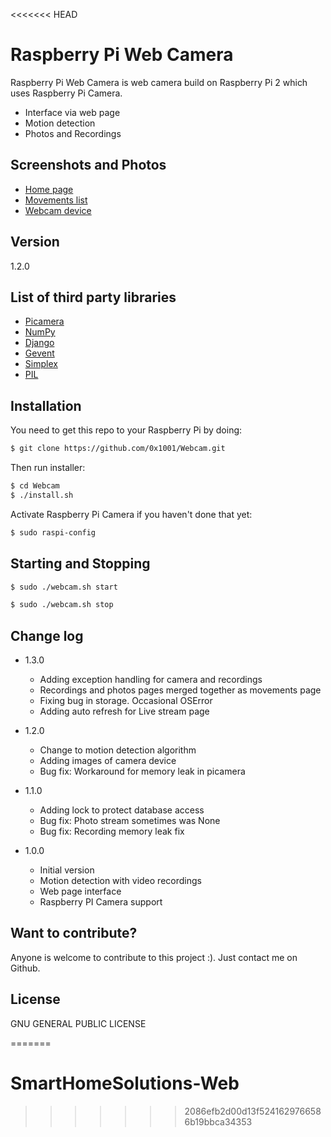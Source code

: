 <<<<<<< HEAD
# Raspberry Pi Web Camera

Raspberry Pi Web Camera is web camera build on Raspberry Pi 2 which uses Raspberry Pi Camera.

  - Interface via web page
  - Motion detection
  - Photos and Recordings

## Screenshots and Photos
- [Home page]
- [Movements list]
- [Webcam device]

## Version
1.2.0

## List of third party libraries
- [Picamera]
- [NumPy]
- [Django]
- [Gevent]
- [Simplex]
- [PIL]

## Installation

You need to get this repo to your Raspberry Pi by doing:
```sh
$ git clone https://github.com/0x1001/Webcam.git
```
Then run installer:
```sh
$ cd Webcam
$ ./install.sh
```
Activate Raspberry Pi Camera if you haven't done that yet:
```sh
$ sudo raspi-config
```

## Starting and Stopping

```sh
$ sudo ./webcam.sh start
```

```sh
$ sudo ./webcam.sh stop
```

## Change log
- 1.3.0
    - Adding exception handling for camera and recordings
    - Recordings and photos pages merged together as movements page
    - Fixing bug in storage. Occasional OSError
    - Adding auto refresh for Live stream page
    
- 1.2.0
    - Change to motion detection algorithm
    - Adding images of camera device
    - Bug fix: Workaround for memory leak in picamera

- 1.1.0
    - Adding lock to protect database access
    - Bug fix: Photo stream sometimes was None
    - Bug fix: Recording memory leak fix

- 1.0.0
    - Initial version
    - Motion detection with video recordings
    - Web page interface
    - Raspberry PI Camera support

## Want to contribute?

Anyone is welcome to contribute to this project :).
Just contact me on Github.

## License

GNU GENERAL PUBLIC LICENSE

[Home page]:https://raw.githubusercontent.com/0x1001/Webcam/master/screenshots/home.png
[Movements list]:https://raw.githubusercontent.com/0x1001/Webcam/master/screenshots/movements.png
[Webcam device]:https://raw.githubusercontent.com/0x1001/Webcam/master/screenshots/IMG_20150426_144456.jpg

[Picamera]:http://picamera.readthedocs.org/
[NumPy]:http://www.numpy.org/
[Django]:https://www.djangoproject.com/
[Gevent]:http://gevent.org/
[Simplex]:https://bootswatch.com/simplex/
[PIL]:http://www.pythonware.com/products/pil/

=======
# SmartHomeSolutions-Web
>>>>>>> 2086efb2d00d13f5241629766586b19bbca34353
